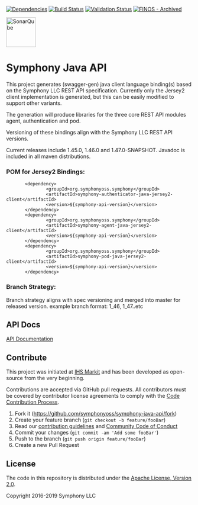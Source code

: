 [![Dependencies](https://www.versioneye.com/user/projects/5770f47919424d000f2e0095/badge.svg?style=flat-square)](https://www.versioneye.com/user/projects/5770f47919424d000f2e0095)
[![Build Status](https://travis-ci.org/symphonyoss/symphony-java-api.svg)](https://travis-ci.org/symphonyoss/symphony-java-api)
[![Validation Status](https://scan.coverity.com/projects/9112/badge.svg?flat=1)](https://scan.coverity.com/projects/symphonyoss-symphony-java-api)
[![FINOS - Archived](https://cdn.jsdelivr.net/gh/finos/contrib-toolbox@master/images/badge-archived.svg)](https://finosfoundation.atlassian.net/wiki/display/FINOS/Archived)

<a href="https://sonarqube.com/overview?id=org.symphonyoss.symphony%3Asymphony-java-api"><img src="https://www.sonarqube.org/assets/logo-31ad3115b1b4b120f3d1efd63e6b13ac9f1f89437f0cf6881cc4d8b5603a52b4.svg" title="SonarQube" width="80"/></a>

Symphony Java API
====================

This project generates (swagger-gen) java client language binding(s) based on the Symphony LLC REST API specification.  Currently only the Jersey2 client implementation is generated, but this can be easily modified to support other variants. 

The generation will produce libraries for the three core REST API modules agent, authentication and pod.

Versioning of these bindings align with the Symphony LLC REST API versions.

Current releases include 1.45.0, 1.46.0 and 1.47.0-SNAPSHOT.  Javadoc is included in all maven distributions.






### POM for Jersey2 Bindings:

           <dependency>
                   <groupId>org.symphonyoss.symphony</groupId>
                   <artifactId>symphony-authenticator-java-jersey2-client</artifactId>
                   <version>${symphony-api-version}</version>
           </dependency>
           <dependency>
                   <groupId>org.symphonyoss.symphony</groupId>
                   <artifactId>symphony-agent-java-jersey2-client</artifactId>
                   <version>${symphony-api-version}</version>
           </dependency>
           <dependency>
                   <groupId>org.symphonyoss.symphony</groupId>
                   <artifactId>symphony-pod-java-jersey2-client</artifactId>
                   <version>${symphony-api-version}</version>
           </dependency>

### Branch Strategy:

Branch strategy aligns with spec versioning and merged into master for released version.  example branch format: 1_46, 1_47..etc


## API Docs
[API Documentation](http://symphonyoss.github.io/symphony-java-api/index.html)

## Contribute
This project was initiated at [IHS Markit](https://www.ihsmarkit.com) and has been developed as open-source from the very beginning.

Contributions are accepted via GitHub pull requests. All contributors must be covered by contributor license agreements to comply with the [Code Contribution Process](https://symphonyoss.atlassian.net/wiki/display/FM/Code+Contribution+Process).

1. Fork it (<https://github.com/symphonyoss/symphony-java-api/fork>)
2. Create your feature branch (`git checkout -b feature/fooBar`)
3. Read our [contribution guidelines](.github/CONTRIBUTING.md) and [Community Code of Conduct](https://www.finos.org/code-of-conduct)
4. Commit your changes (`git commit -am 'Add some fooBar'`)
5. Push to the branch (`git push origin feature/fooBar`)
6. Create a new Pull Request

## License

The code in this repository is distributed under the [Apache License, Version 2.0](http://www.apache.org/licenses/LICENSE-2.0).

Copyright 2016-2019 Symphony LLC